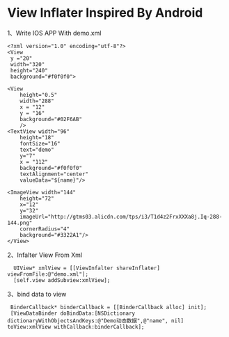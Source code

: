 View Inflater Inspired By Android
======
1、Write IOS APP With demo.xml 
    
    <?xml version="1.0" encoding="utf-8"?>
    <View
     y ="20"
     width="320"
     height="240"
     background="#f0f0f0">

    <View
        height="0.5"
        width="288"
        x = "12"
        y = "16"
        background="#02F6AB"
        />
    <TextView width="96"
        height="18"
        fontSize="16"
        text="demo"
        y="7"
        x = "112"
        background="#f0f0f0"
        textAlignment="center"
        valueData="${name}"/>

    <ImageView width="144"
        height="72"
        x="12"
        y="32"
        imageUrl="http://gtms03.alicdn.com/tps/i3/T1d4z2FrxXXXa8j.Iq-288-144.png"
        cornerRadius="4"
        background="#3322A1"/>  
    </View>

2、Infalter View From Xml
   
      UIView* xmlView = [[ViewInfalter shareInflater] viewFromFile:@"demo.xml"];
      [self.view addSubview:xmlView];

3、bind data to view
     
     BinderCallback* binderCallback = [[BinderCallback alloc] init];
     [ViewDataBinder doBindData:[NSDictionary dictionaryWithObjectsAndKeys:@"Demo动态数据",@"name", nil] toView:xmlView withCallback:binderCallback];